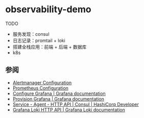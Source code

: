 # observability-demo

TODO
- 服务发现：consul
- 日志记录：promtail + loki
- 搭建全栈应用：前端 + 后端 + 数据库
- k8s

## 参阅

- [Alertmanager Configuration](https://prometheus.io/docs/alerting/latest/configuration/)
- [Prometheus Configuration](https://prometheus.io/docs/prometheus/latest/configuration/configuration/)
- [Configure Grafana | Grafana documentation](https://grafana.com/docs/grafana/latest/setup-grafana/configure-grafana/)
- [Provision Grafana | Grafana documentation](https://grafana.com/docs/grafana/latest/administration/provisioning/)
- [Service - Agent - HTTP API | Consul | HashiCorp Developer](https://developer.hashicorp.com/consul/api-docs/agent/service)
- [Grafana Loki HTTP API | Grafana Loki documentation](https://grafana.com/docs/loki/latest/reference/api/)
